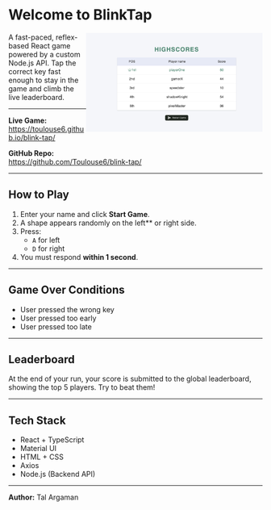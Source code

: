 # Welcome to BlinkTap

<img align="right" src="./src/Assets/screenshot.png" alt="BlinkTap Screenshot" width="350">

A fast-paced, reflex-based React game powered by a custom Node.js API. Tap the correct key fast enough to stay in the game and climb the live leaderboard.

---

**Live Game:**  
https://toulouse6.github.io/blink-tap/

**GitHub Repo:**  
https://github.com/Toulouse6/blink-tap/

---

## How to Play

1. Enter your name and click **Start Game**.
2. A shape appears randomly on the left** or right side.
3. Press:
   - `A` for left
   - `D` for right
4. You must respond **within 1 second**.

---

## Game Over Conditions

- User pressed the wrong key
- User pressed too early
- User pressed too late

---

## Leaderboard

At the end of your run, your score is submitted to the global leaderboard, showing the top 5 players. Try to beat them!

---

## Tech Stack

- React + TypeScript
- Material UI
- HTML + CSS
- Axios
- Node.js (Backend API)

---

**Author:** Tal Argaman
